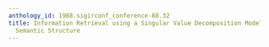 ```yaml
---
anthology_id: 1988.sigirconf_conference-88.32
title: Information Retrieval using a Singular Value Decomposition Model of Latent
  Semantic Structure
---
```

